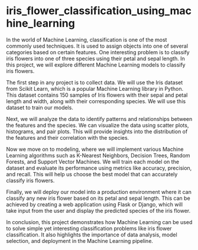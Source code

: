 # iris_flower_classification_using_machine_learning



In the world of Machine Learning, classification is one of the most commonly used techniques. It is used to assign objects into one of several categories based on certain features. One interesting problem is to classify iris flowers into one of three species using their petal and sepal length. In this project, we will explore different Machine Learning models to classify iris flowers.






The first step in any project is to collect data. We will use the Iris dataset from Scikit Learn, which is a popular Machine Learning library in Python. This dataset contains 150 samples of Iris flowers with their sepal and petal length and width, along with their corresponding species. We will use this dataset to train our models.






Next, we will analyze the data to identify patterns and relationships between the features and the species. We can visualize the data using scatter plots, histograms, and pair plots. This will provide insights into the distribution of the features and their correlation with the species.






Now we move on to modeling, where we will implement various Machine Learning algorithms such as K-Nearest Neighbors, Decision Trees, Random Forests, and Support Vector Machines. We will train each model on the dataset and evaluate its performance using metrics like accuracy, precision, and recall. This will help us choose the best model that can accurately classify iris flowers.






Finally, we will deploy our model into a production environment where it can classify any new iris flower based on its petal and sepal length. This can be achieved by creating a web application using Flask or Django, which will take input from the user and display the predicted species of the iris flower.






In conclusion, this project demonstrates how Machine Learning can be used to solve simple yet interesting classification problems like iris flower classification. It also highlights the importance of data analysis, model selection, and deployment in the Machine Learning pipeline.


